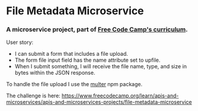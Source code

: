# File Metadata Microservice
### A microservice project, part of [Free Code Camp's curriculum](https://www.freecodecamp.org/learn).<br />

User story:

* I can submit a form that includes a file upload.<br />
* The form file input field has the name attribute set to upfile.<br />
* When I submit something, I will receive the file name, type, and size in bytes within the JSON response.<br />


To handle the file upload I use the [multer](https://www.npmjs.com/package/multer) npm package.

The challenge is here: https://www.freecodecamp.org/learn/apis-and-microservices/apis-and-microservices-projects/file-metadata-microservice
